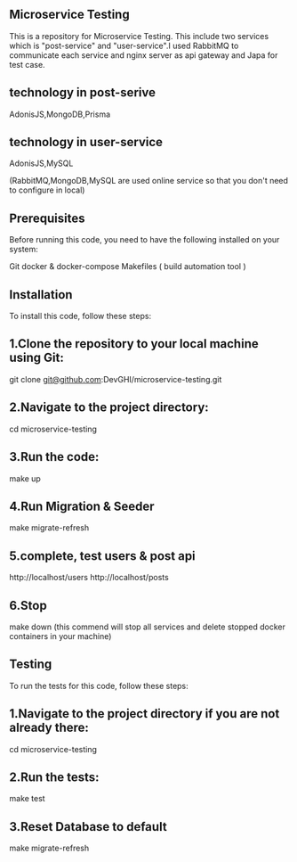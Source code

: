 Microservice Testing
-----
This is a repository for Microservice Testing. This include two services which is "post-service" and "user-service".I used RabbitMQ to communicate each service and nginx server as api gateway and Japa for test case.

technology in post-serive
----
AdonisJS,MongoDB,Prisma

technology in user-service
-----
AdonisJS,MySQL

(RabbitMQ,MongoDB,MySQL are used online service so that you don't need to configure in local)



Prerequisites
---
Before running this code, you need to have the following installed on your system:

Git
docker & docker-compose
Makefiles ( build automation tool )


Installation
----
To install this code, follow these steps:

1.Clone the repository to your local machine using Git:
---
git clone git@github.com:DevGHI/microservice-testing.git

2.Navigate to the project directory:
---
cd microservice-testing

3.Run the code:
---
make up

4.Run Migration & Seeder
---
make migrate-refresh

5.complete, test users & post api  
---
http://localhost/users
http://localhost/posts

6.Stop
---
make down (this commend will stop all services and delete stopped docker containers in your machine)


Testing
----
To run the tests for this code, follow these steps:

1.Navigate to the project directory if you are not already there:
---
cd microservice-testing

2.Run the tests:
---
make test

3.Reset Database to default
---
make migrate-refresh
